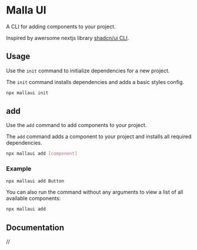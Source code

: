 # Malla UI

A CLI for adding components to your project.

Inspired by awersome nextjs library [shadcn/ui CLI](https://github.com/shadcn-ui/ui/tree/main/packages/cli).

## Usage

Use the `init` command to initialize dependencies for a new project.

The `init` command installs dependencies and adds a basic styles config.

```bash
npx mallaui init
```

## add

Use the `add` command to add components to your project.

The `add` command adds a component to your project and installs all required dependencies.

```bash
npx mallaui add [component]
```

### Example

```bash
npx mallaui add Button
```

You can also run the command without any arguments to view a list of all available components:

```bash
npx mallaui add
```

## Documentation

//
